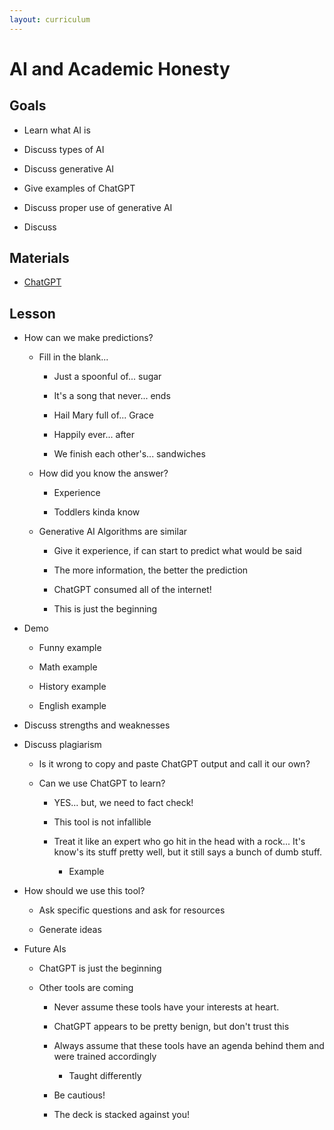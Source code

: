 ```yaml
---
layout: curriculum
---
```


# AI and Academic Honesty

## Goals

* Learn what AI is

* Discuss types of AI

* Discuss generative AI 

* Give examples of ChatGPT

* Discuss proper use of generative AI

* Discuss 

## Materials

* [ChatGPT](https://chat.openai.com/)

## Lesson

* How can we make predictions?

  * Fill in the blank...

    * Just a spoonful of... sugar 

    * It's a song that never... ends

    * Hail Mary full of... Grace

    * Happily ever... after

    * We finish each other's... sandwiches

  * How did you know the answer?

    * Experience

    * Toddlers kinda know

  * Generative AI Algorithms are similar

    * Give it experience, if can start to predict what would be said

    * The more information, the better the prediction

    * ChatGPT consumed all of the internet!

    * This is just the beginning

* Demo

  * Funny example 

  * Math example 

  * History example 

  * English example

* Discuss strengths and weaknesses

* Discuss plagiarism 

  * Is it wrong to copy and paste ChatGPT output and call it our own?

  * Can we use ChatGPT to learn?
  
    * YES... but, we need to fact check!

    * This tool is not infallible 

    * Treat it like an expert who go hit in the head with a rock... It's know's its stuff pretty well, but it still says a bunch of dumb stuff.  

      * Example

* How should we use this tool?

  * Ask specific questions and ask for resources

  * Generate ideas

* Future AIs

  * ChatGPT is just the beginning

  * Other tools are coming

    * Never assume these tools have your interests at heart.

    * ChatGPT appears to be pretty benign, but don't trust this 

    * Always assume that these tools have an agenda behind them and were trained accordingly

      * Taught differently

    * Be cautious!

    * The deck is stacked against you!
